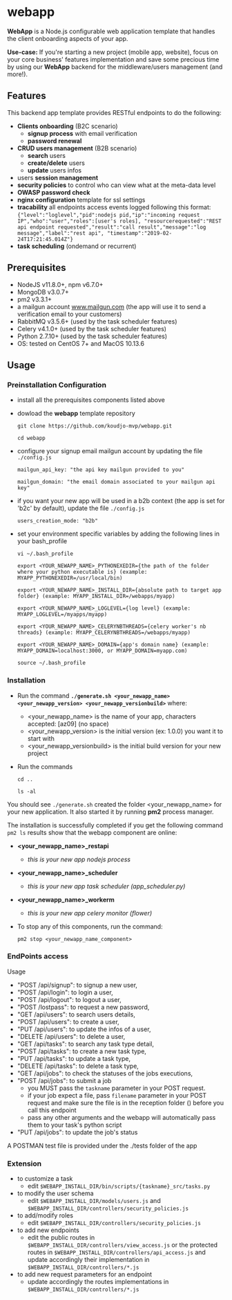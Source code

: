 # webapp 
**WebApp** is a Node.js configurable web application template that handles the client onboarding aspects of your app.

**Use-case:** If you're starting a new project (mobile app, website), focus on your core business' features implementation 
and save some precious time by using our **WebApp** backend for the middleware/users management (and more!).

## Features
This backend app template provides RESTful endpoints to do the following:
* **Clients onboarding** (B2C scenario)
    * **signup process** with email verification
    * **password renewal**
* **CRUD users management** (B2B scenario)
    * **search** users
    * **create/delete** users
    * **update** users infos
* users **session management**
* **security policies** to control who can view what at the meta-data level
* **OWASP password check**
* **nginx configuration** template for ssl settings
* **tracability** all endpoints access events logged following this format: 
`{"level":"loglevel","pid":nodejs pid,"ip":"incoming request IP","who":"user","roles":[user's roles],
"resourcerequested":"REST api endpoint requested","result":"call result","message":"log message","label":"rest api",
"timestamp":"2019-02-24T17:21:45.014Z"}
`
* **task scheduling** (ondemand or recurrent)

## Prerequisites
* NodeJS v11.8.0+, npm v6.7.0+
* MongoDB v3.0.7+
* pm2 v3.3.1+
* a mailgun account www.mailgun.com (the app will use it to send a verification email to your customers)
* RabbitMQ v3.5.6+ (used by the task scheduler features)
* Celery v4.1.0+ (used by the task scheduler features)
* Python 2.7.10+ (used by the task scheduler features)
* OS: tested on CentOS 7+ and MacOS 10.13.6

## Usage
### Preinstallation Configuration
* install all the prerequisites components listed above
* dowload the **webapp** template repository

    `git clone https://github.com/koudjo-mvp/webapp.git`

    `cd webapp`

* configure your signup email mailgun account by updating the file `./config.js`

    `mailgun_api_key: "the api key mailgun provided to you"`

    `mailgun_domain: "the email domain associated to your mailgun api key"`

* if you want your new app will be used in a b2b context (the app is set for 'b2c' by default), update the file `./config.js`

    `users_creation_mode: "b2b"`

* set your environment specific variables by adding the following lines in your bash_profile 

    `vi ~/.bash_profile`

    `export <YOUR_NEWAPP_NAME>_PYTHONEXEDIR={the path of the folder where your python executable is} (example: MYAPP_PYTHONEXEDIR=/usr/local/bin)`

    `export <YOUR_NEWAPP_NAME>_INSTALL_DIR={absolute path to target app folder} (example: MYAPP_INSTALL_DIR=/webapps/myapp)`

    `export <YOUR_NEWAPP_NAME>_LOGLEVEL={log level} (example: MYAPP_LOGLEVEL=/myapps/myapp)`

    `export <YOUR_NEWAPP_NAME>_CELERYNBTHREADS={celery worker's nb threads} (example: MYAPP_CELERYNBTHREADS=/webapps/myapp)`

    `export <YOUR_NEWAPP_NAME>_DOMAIN={app's domain name} (example: MYAPP_DOMAIN=localhost:3000, or MYAPP_DOMAIN=myapp.com)`

    `source ~/.bash_profile`

### Installation
* Run the command
**`./generate.sh <your_newapp_name> <your_newapp_version> <your_newapp_versionbuild>`**
 where:
    * <your_newapp_name> is the name of your app, characters accepted: [az09] (no space)
    * <your_newapp_version> is the initial version (ex: 1.0.0) you want it to start with
    * <your_newapp_versionbuild> is the initial build version for your new project

* Run the commands

    `cd ..` 

    `ls -al`

You should see `./generate.sh` created the folder <your_newapp_name> for your new application.
It also started it by running **pm2** process manager.

The installation is successfully completed if you get the following command `pm2 ls` results show that the webapp 
component are online:
* **<your_newapp_name>_restapi**
    * *this is your new app nodejs process*
* **<your_newapp_name>_scheduler**
    * *this is your new app task scheduler (app_scheduler.py)*
* **<your_newapp_name>_workerm**
    * *this is your new app celery monitor (flower)*

* To stop any of this components, run the command:

    `pm2 stop <your_newapp_name_component>`

### EndPoints access
Usage
* "POST /api/signup": to signup a new user,
* "POST /api/login": to login a user,
* "POST /api/logout": to logout a user,
* "POST /lostpass": to request a new password,
* "GET /api/users": to search users details,
* "POST /api/users": to create a user,
* "PUT /api/users": to update the infos of a user,
* "DELETE /api/users": to delete a user,
* "GET /api/tasks": to search any task type detail,
* "POST /api/tasks": to create a new task type,
* "PUT /api/tasks": to update a task type,
* "DELETE /api/tasks": to delete a task type,
* "GET /api/jobs": to check the statuses of the jobs executions,
* "POST /api/jobs": to submit a job
    * you MUST pass the `taskname` parameter in your POST request. 
    * if your job expect a file, pass `filename` parameter in your POST request and make sure the file is in the reception folder () before you call this endpoint
    * pass any other arguments and the webapp will automatically pass them to your task's python script
* "PUT /api/jobs": to update the job's status

A POSTMAN test file is provided under the ./tests folder of the app

### Extension
* to customize a task
    * edit `$WEBAPP_INSTALL_DIR/bin/scripts/{taskname}_src/tasks.py`
* to modify the user schema
    * edit `$WEBAPP_INSTALL_DIR/models/users.js` and `$WEBAPP_INSTALL_DIR/controllers/security_policies.js`
* to add/modify roles
    * edit `$WEBAPP_INSTALL_DIR/controllers/security_policies.js`
* to add new endpoints
    * edit the public routes in `$WEBAPP_INSTALL_DIR/controllers/view_access.js` or the protected routes in `$WEBAPP_INSTALL_DIR/controllers/api_access.js` and update accordingly their implementation in `$WEBAPP_INSTALL_DIR/controllers/*.js`
* to add new request parameters for an endpoint
    * update accordingly the routes implementations in `$WEBAPP_INSTALL_DIR/controllers/*.js`
